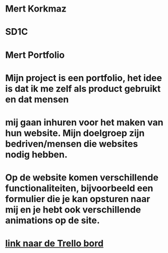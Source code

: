 ﻿# Mert Korkmaz

# SD1C

# Mert Portfolio

# Mijn project is een portfolio, het idee is dat ik me zelf als product gebruikt en dat mensen
# mij gaan inhuren voor het maken van hun website. Mijn doelgroep zijn bedriven/mensen die websites nodig hebben.
# Op de website komen verschillende functionaliteiten, bijvoorbeeld een formulier die je kan opsturen naar mij en je hebt ook verschillende animations op de site.

# [link naar de Trello bord](https://trello.com/b/15yQhI76/portfolio)
